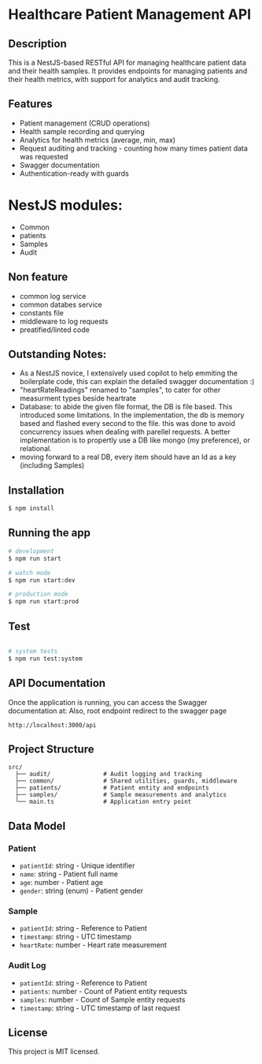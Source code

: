 # Healthcare Patient Management API

## Description

This is a NestJS-based RESTful API for managing healthcare patient data and their health samples. It provides endpoints for managing patients and their health metrics, with support for analytics and audit tracking.

## Features

- Patient management (CRUD operations)
- Health sample recording and querying
- Analytics for health metrics (average, min, max)
- Request auditing and tracking - counting how many times patient data was requested
- Swagger documentation
- Authentication-ready with guards

# NestJS modules:

- Common
- patients
- Samples
- Audit

## Non feature

- common log service
- common databes service
- constants file
- middleware to log requests
- preatified/linted code

## Outstanding Notes:

- As a NestJS novice, I extensively used copilot to help emmiting the boilerplate code, this can explain the detailed swagger documentation :)
- "heartRateReadings" renamed to "samples", to cater for other measurment types beside heartrate
- Database: to abide the given file format, the DB is file based. This introduced some limitations. In the implementation, the db is memory based and flashed every second to the file. this was done to avoid concurrency issues when dealing with parellel requests. A better implementation is to propertly use a DB like mongo (my preference), or relational.
- moving forward to a real DB, every item should have an Id as a key (including Samples)

## Installation

```bash
$ npm install
```

## Running the app

```bash
# development
$ npm run start

# watch mode
$ npm run start:dev

# production mode
$ npm run start:prod
```

## Test

```bash

# system tests
$ npm run test:system
```

## API Documentation

Once the application is running, you can access the Swagger documentation at:
Also, root endpoint redirect to the swagger page

```
http://localhost:3000/api
```

## Project Structure

```
src/
  ├── audit/               # Audit logging and tracking
  ├── common/              # Shared utilities, guards, middleware
  ├── patients/            # Patient entity and endpoints
  ├── samples/             # Sample measurements and analytics
  └── main.ts              # Application entry point
```

## Data Model

### Patient

- `patientId`: string - Unique identifier
- `name`: string - Patient full name
- `age`: number - Patient age
- `gender`: string (enum) - Patient gender

### Sample

- `patientId`: string - Reference to Patient
- `timestamp`: string - UTC timestamp
- `heartRate`: number - Heart rate measurement

### Audit Log

- `patientId`: string - Reference to Patient
- `patients`: number - Count of Patient entity requests
- `samples`: number - Count of Sample entity requests
- `timestamp`: string - UTC timestamp of last request

## License

This project is MIT licensed.
